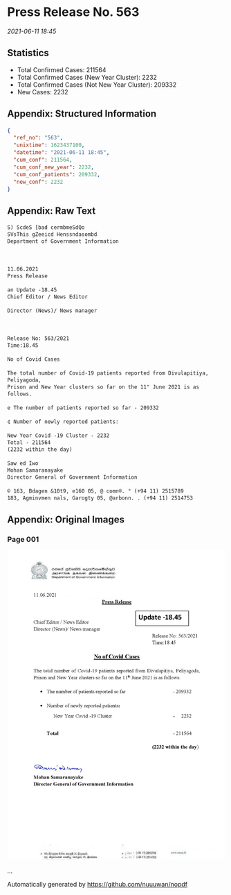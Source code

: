 
# Press Release No. 563
*2021-06-11 18:45*
## Statistics
* Total Confirmed Cases: 211564
* Total Confirmed Cases (New Year Cluster): 2232
* Total Confirmed Cases (Not New Year Cluster): 209332
* New Cases: 2232




## Appendix: Structured Information
```json
{
  "ref_no": "563",
  "unixtime": 1623437100,
  "datetime": "2021-06-11 18:45",
  "cum_conf": 211564,
  "cum_conf_new_year": 2232,
  "cum_conf_patients": 209332,
  "new_conf": 2232
}
```

## Appendix: Raw Text
```text
S) ScdeS [bad cermbmeSdQo
SVsThis gZeeicd Henssndasombd
Department of Government Information

 

11.06.2021
Press Release

an Update -18.45
Chief Editor / News Editor

Director (News)/ News manager

 

Release No: 563/2021
Time:18.45

No of Covid Cases

The total number of Covid-19 patients reported from Divulapitiya, Peliyagoda,
Prison and New Year clusters so far on the 11" June 2021 is as follows.

e The number of patients reported so far - 209332

¢ Number of newly reported patients:

New Year Covid -19 Cluster - 2232
Total - 211564
(2232 within the day)

Saw ed Iwo
Mohan Samaranayake
Director General of Government Information

© 163, Bdagen &10t9, e160 05, @ comn®. ° (+94 11) 2515789
183, Agminvmen nals, Garogty 05, @arbonn. . (+94 11) 2514753

```

## Appendix: Original Images

### Page 001

![page_no](./nopdf.dgigovlk.ref563.page001.jpeg)
        

...

Automatically generated by https://github.com/nuuuwan/nopdf

    
    